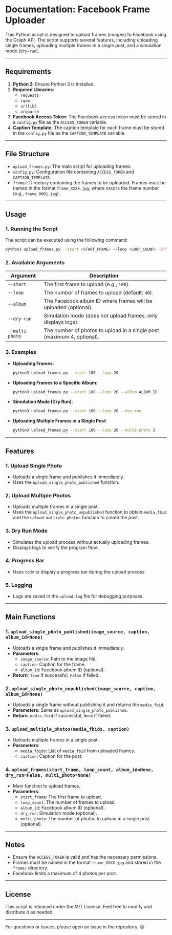# **Documentation: Facebook Frame Uploader**

This Python script is designed to upload frames (images) to Facebook using the Graph API. The script supports several features, including uploading single frames, uploading multiple frames in a single post, and a simulation mode (`dry-run`).

---

## **Requirements**
1. **Python 3**: Ensure Python 3 is installed.
2. **Required Libraries**:
   - `requests`
   - `tqdm`
   - `urllib3`
   - `argparse`
3. **Facebook Access Token**: The Facebook access token must be stored in a `config.py` file as the `ACCESS_TOKEN` variable.
4. **Caption Template**: The caption template for each frame must be stored in the `config.py` file as the `CAPTION_TEMPLATE` variable.

---

## **File Structure**
- `upload_frames.py`: The main script for uploading frames.
- `config.py`: Configuration file containing `ACCESS_TOKEN` and `CAPTION_TEMPLATE`.
- `frame/`: Directory containing the frames to be uploaded. Frames must be named in the format `frame_XXXX.jpg`, where `XXXX` is the frame number (e.g., `frame_0001.jpg`).

---

## **Usage**

### **1. Running the Script**
The script can be executed using the following command:

```bash
python3 upload_frames.py --start <START_FRAME> --loop <LOOP_COUNT> [OPTIONS]
```

### **2. Available Arguments**
| Argument         | Description                                                                 |
|------------------|-----------------------------------------------------------------------------|
| `--start`        | The first frame to upload (e.g., `100`).                                    |
| `--loop`         | The number of frames to upload (default: `40`).                             |
| `--album`        | The Facebook album ID where frames will be uploaded (optional).             |
| `--dry-run`      | Simulation mode (does not upload frames, only displays logs).               |
| `--multi-photo`  | The number of photos to upload in a single post (maximum 4, optional).      |

### **3. Examples**
- **Uploading Frames**:
  ```bash
  python3 upload_frames.py --start 100 --loop 20
  ```
- **Uploading Frames to a Specific Album**:
  ```bash
  python3 upload_frames.py --start 100 --loop 20 --album ALBUM_ID
  ```
- **Simulation Mode (Dry Run)**:
  ```bash
  python3 upload_frames.py --start 100 --loop 20 --dry-run
  ```
- **Uploading Multiple Frames in a Single Post**:
  ```bash
  python3 upload_frames.py --start 100 --loop 20 --multi-photo 3
  ```

---

## **Features**

### **1. Upload Single Photo**
- Uploads a single frame and publishes it immediately.
- Uses the `upload_single_photo_published` function.

### **2. Upload Multiple Photos**
- Uploads multiple frames in a single post.
- Uses the `upload_single_photo_unpublished` function to obtain `media_fbid` and the `upload_multiple_photos` function to create the post.

### **3. Dry Run Mode**
- Simulates the upload process without actually uploading frames.
- Displays logs to verify the program flow.

### **4. Progress Bar**
- Uses `tqdm` to display a progress bar during the upload process.

### **5. Logging**
- Logs are saved in the `upload.log` file for debugging purposes.

---

## **Main Functions**

### **1. `upload_single_photo_published(image_source, caption, album_id=None)`**
- Uploads a single frame and publishes it immediately.
- **Parameters**:
  - `image_source`: Path to the image file.
  - `caption`: Caption for the frame.
  - `album_id`: Facebook album ID (optional).
- **Return**: `True` if successful, `False` if failed.

### **2. `upload_single_photo_unpublished(image_source, caption, album_id=None)`**
- Uploads a single frame without publishing it and returns the `media_fbid`.
- **Parameters**: Same as `upload_single_photo_published`.
- **Return**: `media_fbid` if successful, `None` if failed.

### **3. `upload_multiple_photos(media_fbids, caption)`**
- Uploads multiple frames in a single post.
- **Parameters**:
  - `media_fbids`: List of `media_fbid` from uploaded frames.
  - `caption`: Caption for the post.

### **4. `upload_frames(start_frame, loop_count, album_id=None, dry_run=False, multi_photo=None)`**
- Main function to upload frames.
- **Parameters**:
  - `start_frame`: The first frame to upload.
  - `loop_count`: The number of frames to upload.
  - `album_id`: Facebook album ID (optional).
  - `dry_run`: Simulation mode (optional).
  - `multi_photo`: The number of photos to upload in a single post (optional).

---

## **Notes**
- Ensure the `ACCESS_TOKEN` is valid and has the necessary permissions.
- Frames must be named in the format `frame_XXXX.jpg` and stored in the `frame/` directory.
- Facebook limits a maximum of 4 photos per post.

---

## **License**
This script is released under the MIT License. Feel free to modify and distribute it as needed.

---

For questions or issues, please open an issue in the repository. 😊
